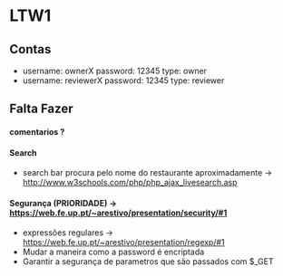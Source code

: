 # LTW1

## Contas
- username: ownerX password: 12345 type: owner
- username: reviewerX password: 12345 type: reviewer

## Falta Fazer

#### comentarios ?

#### Search
- search bar procura pelo nome do restaurante aproximadamente -> http://www.w3schools.com/php/php_ajax_livesearch.asp

#### Segurança (PRIORIDADE) -> https://web.fe.up.pt/~arestivo/presentation/security/#1
- expressões regulares -> https://web.fe.up.pt/~arestivo/presentation/regexp/#1
- Mudar a maneira como a password é encriptada
- Garantir a segurança de parametros que são passados com $_GET
